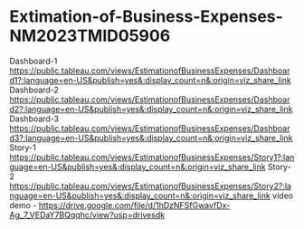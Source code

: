 # Extimation-of-Business-Expenses-NM2023TMID05906
Dashboard-1 https://public.tableau.com/views/EstimationofBusinessExpenses/Dashboard1?:language=en-US&publish=yes&:display_count=n&:origin=viz_share_link
Dashboard-2 https://public.tableau.com/views/EstimationofBusinessExpenses/Dashboard2?:language=en-US&publish=yes&:display_count=n&:origin=viz_share_link
Dashboard-3 https://public.tableau.com/views/EstimationofBusinessExpenses/Dashboard3?:language=en-US&publish=yes&:display_count=n&:origin=viz_share_link
Story-1 https://public.tableau.com/views/EstimationofBusinessExpenses/Story1?:language=en-US&publish=yes&:display_count=n&:origin=viz_share_link
Story-2 https://public.tableau.com/views/EstimationofBusinessExpenses/Story2?:language=en-US&publish=yes&:display_count=n&:origin=viz_share_link
video demo - https://drive.google.com/file/d/1hDzNFSfGwavfDx-Ag_7_VEDaY7BQqqhc/view?usp=drivesdk
